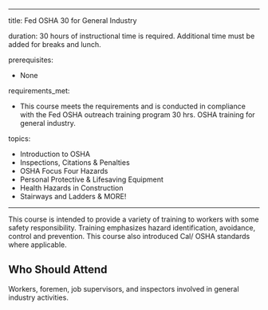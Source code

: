 
---
title: Fed OSHA 30 for General Industry

duration: 30 hours of instructional time is required.  Additional time must be added for breaks and lunch.

prerequisites:
  - None

requirements_met:
  - This course meets the requirements and is conducted in compliance with the Fed OSHA outreach training program 30 hrs. OSHA training for general industry.

topics:
  - Introduction to OSHA
  - Inspections, Citations & Penalties
  - OSHA Focus Four Hazards
  - Personal Protective & Lifesaving Equipment
  - Health Hazards in Construction
  - Stairways and Ladders & MORE!
---

This course is intended to provide a variety of training to workers with some safety responsibility. Training emphasizes hazard identification, avoidance, control and prevention. This course also introduced Cal/ OSHA standards where applicable.

## Who Should Attend

Workers, foremen, job supervisors, and inspectors involved in general industry activities.
